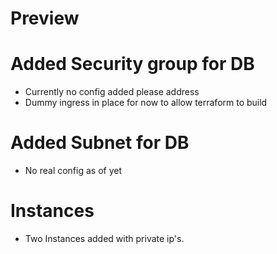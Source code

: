 # Preview

# Added Security group for DB

- Currently no config added please address
- Dummy ingress in place for now to allow terraform to build

# Added Subnet for DB
- No real config as of yet

# Instances

- Two Instances added with private ip's.